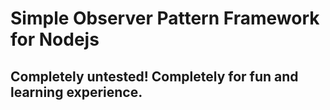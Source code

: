 # Simple Observer Pattern Framework for Nodejs
## Completely untested!  Completely for fun and learning experience.
